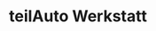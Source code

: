 ---
title: "teilAuto Werkstatt"
url: /tuebingen/teilauto-werkstatt-bismarckstrasse/
shop: Autowerkstatt
---